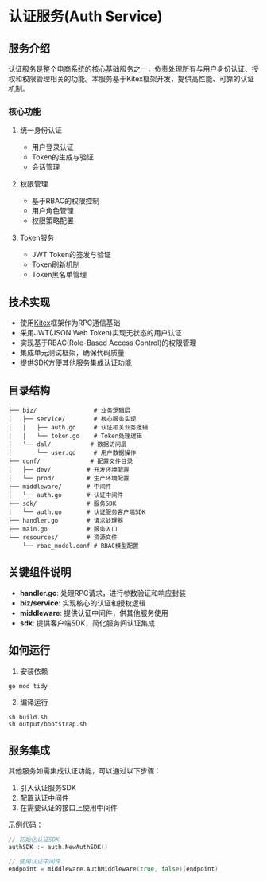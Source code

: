 # 认证服务(Auth Service)

## 服务介绍

认证服务是整个电商系统的核心基础服务之一，负责处理所有与用户身份认证、授权和权限管理相关的功能。本服务基于Kitex框架开发，提供高性能、可靠的认证机制。

### 核心功能

1. 统一身份认证
   - 用户登录认证
   - Token的生成与验证
   - 会话管理

2. 权限管理
   - 基于RBAC的权限控制
   - 用户角色管理
   - 权限策略配置

3. Token服务
   - JWT Token的签发与验证
   - Token刷新机制
   - Token黑名单管理

## 技术实现

- 使用[Kitex](https://github.com/cloudwego/kitex/)框架作为RPC通信基础
- 采用JWT(JSON Web Token)实现无状态的用户认证
- 实现基于RBAC(Role-Based Access Control)的权限管理
- 集成单元测试框架，确保代码质量
- 提供SDK方便其他服务集成认证功能

## 目录结构

```
├── biz/                # 业务逻辑层
│   ├── service/        # 核心服务实现
│   │   ├── auth.go     # 认证相关业务逻辑
│   │   └── token.go    # Token处理逻辑
│   └── dal/           # 数据访问层
│       └── user.go     # 用户数据操作
├── conf/              # 配置文件目录
│   ├── dev/          # 开发环境配置
│   └── prod/         # 生产环境配置
├── middleware/       # 中间件
│   └── auth.go       # 认证中间件
├── sdk/              # 服务SDK
│   └── auth.go       # 认证服务客户端SDK
├── handler.go        # 请求处理器
├── main.go           # 服务入口
└── resources/        # 资源文件
    └── rbac_model.conf # RBAC模型配置
```

## 关键组件说明

- **handler.go**: 处理RPC请求，进行参数验证和响应封装
- **biz/service**: 实现核心的认证和授权逻辑
- **middleware**: 提供认证中间件，供其他服务使用
- **sdk**: 提供客户端SDK，简化服务间认证集成

## 如何运行

1. 安装依赖
```shell
go mod tidy
```

2. 编译运行
```shell
sh build.sh
sh output/bootstrap.sh
```

## 服务集成

其他服务如需集成认证功能，可以通过以下步骤：

1. 引入认证服务SDK
2. 配置认证中间件
3. 在需要认证的接口上使用中间件

示例代码：
```go
// 初始化认证SDK
authSDK := auth.NewAuthSDK()

// 使用认证中间件
endpoint = middleware.AuthMiddleware(true, false)(endpoint)
```
